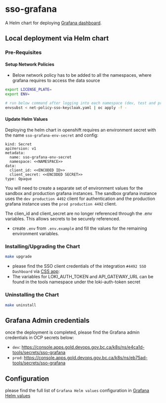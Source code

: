 # sso-grafana

A Helm chart for deploying [Grafana dashboard](https://github.com/grafana/helm-charts/tree/main/charts/grafana).

## Local deployment via Helm chart

### Pre-Requisites

#### Setup Network Policies

- Below network policy has to be added to all the namespaces, where grafana requires to access the data source

```sh
export LICENSE_PLATE=
export ENV=

# run below command after logging into each namespace (dev, test and prod)
envsubst < net-policy-sso-keycloak.yaml | oc apply -f -
```

#### Update Helm Values
Deploying the helm chart in openshift requires an environment secret with the name `sso-grafana-env-secret` and config:

```
kind: Secret
apiVersion: v1
metadata:
  name: sso-grafana-env-secret
  namespace: <<NAMESPACE>>
data:
  client_id: <<ENCODED ID>>
  client_secret: <<ENCODED SECRET>>
type: Opaque
```

You will need to create a separate set of environment values for the sandbox and production grafana instances.  The sandbox grafana instance uses the `dev production 4492` client for authentication and the production grafana instance uses the `prod production 4492` client.

The clien_id and client_secret are no longer referenced through the .env variables.  This allows secrets to be securely referenced.


- create `.env` from `.env.example` and fill the values for the remaining environment variables.

### Installing/Upgrading the Chart

```sh
make upgrade
```

- please find the SSO client credentials of the integration `#4492 SSO Dashboard` via [CSS app](https://bcgov.github.io/sso-requests):
- The variables for LOKI_AUTH_TOKEN and API_GATEWAY_URL can be found in the tools namespace under the loki-auth-token secret

### Uninstalling the Chart

```sh
make uninstall
```

## Grafana Admin credentials

once the deployment is completed, please find the Grafana admin credentials in OCP secrets below:

- `dev`: https://console.apps.gold.devops.gov.bc.ca/k8s/ns/e4ca1d-tools/secrets/sso-grafana
- `prod`: https://console.apps.gold.devops.gov.bc.ca/k8s/ns/eb75ad-tools/secrets/sso-grafana

## Configuration

please find the full list of `Grafana Helm values` configuration in [Grafana Helm values](https://github.com/grafana/helm-charts/blob/main/charts/grafana/values.yaml)
